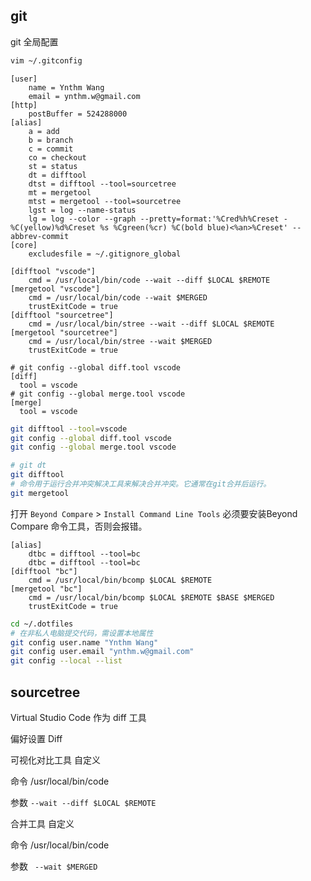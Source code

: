 ## git

git 全局配置

```sh
vim ~/.gitconfig
```

```properties
[user]
	name = Ynthm Wang
	email = ynthm.w@gmail.com
[http]
	postBuffer = 524288000
[alias]
	a = add
	b = branch
	c = commit
	co = checkout
	st = status
	dt = difftool
    dtst = difftool --tool=sourcetree    
    mt = mergetool
    mtst = mergetool --tool=sourcetree
    lgst = log --name-status
	lg = log --color --graph --pretty=format:'%Cred%h%Creset -%C(yellow)%d%Creset %s %Cgreen(%cr) %C(bold blue)<%an>%Creset' --abbrev-commit
[core]
	excludesfile = ~/.gitignore_global

[difftool "vscode"]
	cmd = /usr/local/bin/code --wait --diff $LOCAL $REMOTE
[mergetool "vscode"]
	cmd = /usr/local/bin/code --wait $MERGED
	trustExitCode = true
[difftool "sourcetree"]
	cmd = /usr/local/bin/stree --wait --diff $LOCAL $REMOTE
[mergetool "sourcetree"]
	cmd = /usr/local/bin/stree --wait $MERGED
	trustExitCode = true
	
# git config --global diff.tool vscode
[diff]
  tool = vscode
# git config --global merge.tool vscode
[merge]
  tool = vscode
```

```sh
git difftool --tool=vscode
git config --global diff.tool vscode
git config --global merge.tool vscode

# git dt
git difftool
# 命令用于运行合并冲突解决工具来解决合并冲突。它通常在git合并后运行。
git mergetool
```



打开 `Beyond Compare`  > `Install Command Line Tools`
 必须要安装Beyond Compare 命令工具，否则会报错。

```properties
[alias]
    dtbc = difftool --tool=bc
    dtbc = difftool --tool=bc
[difftool "bc"]
	cmd = /usr/local/bin/bcomp $LOCAL $REMOTE
[mergetool "bc"]
	cmd = /usr/local/bin/bcomp $LOCAL $REMOTE $BASE $MERGED
	trustExitCode = true
```



```sh
cd ~/.dotfiles
# 在非私人电脑提交代码，需设置本地属性
git config user.name "Ynthm Wang"
git config user.email "ynthm.w@gmail.com"
git config --local --list
```



## sourcetree

Virtual Studio Code 作为  diff 工具

偏好设置  Diff

可视化对比工具  自定义

命令 /usr/local/bin/code

参数  `--wait --diff $LOCAL $REMOTE`

合并工具 自定义

命令 /usr/local/bin/code

参数  ` --wait $MERGED`

